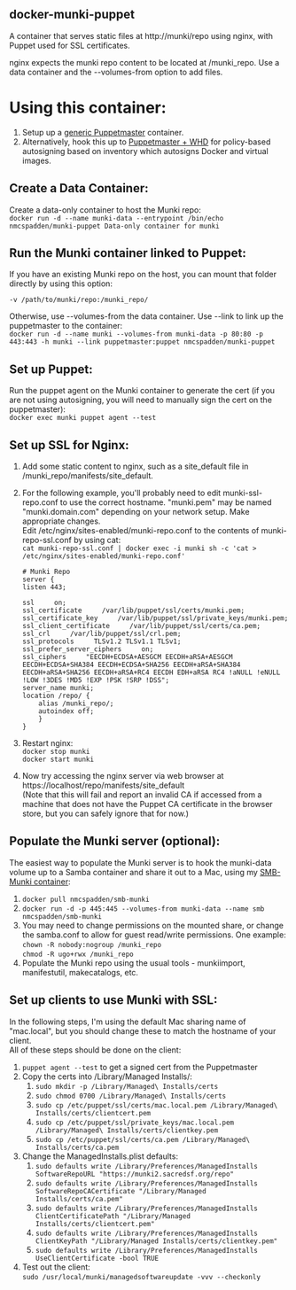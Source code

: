 docker-munki-puppet
-----
A container that serves static files at http://munki/repo using nginx, with Puppet used for SSL certificates.

nginx expects the munki repo content to be located at /munki_repo. Use a data container and the --volumes-from option to add files.

# Using this container:

1.	Setup up a [generic Puppetmaster](https://github.com/nmcspadden/docker-puppetmaster) container.
2.	Alternatively, hook this up to [Puppetmaster + WHD](https://github.com/macadmins/docker-puppetmaster-whdcli) for policy-based autosigning based on inventory which autosigns Docker and virtual images.

Create a Data Container:
-----
Create a data-only container to host the Munki repo:  
	`docker run -d --name munki-data --entrypoint /bin/echo nmcspadden/munki-puppet Data-only container for munki`

Run the Munki container linked to Puppet:
-----
If you have an existing Munki repo on the host, you can mount that folder directly by using this option:

`-v /path/to/munki/repo:/munki_repo/`

Otherwise, use --volumes-from the data container.  Use --link to link up the puppetmaster to the container:  
	`docker run -d --name munki --volumes-from munki-data -p 80:80 -p 443:443 -h munki --link puppetmaster:puppet nmcspadden/munki-puppet`

Set up Puppet:
----
Run the puppet agent on the Munki container to generate the cert (if you are not using autosigning, you will need to manually sign the cert on the puppetmaster):  
`docker exec munki puppet agent --test`

Set up SSL for Nginx:
-----
1.	Add some static content to nginx, such as a site_default file in /munki_repo/manifests/site_default.
2.	For the following example, you'll probably need to edit munki-ssl-repo.conf to use the correct hostname.  "munki.pem" may be named "munki.domain.com" depending on your network setup. Make appropriate changes.  
	Edit /etc/nginx/sites-enabled/munki-repo.conf to the contents of munki-repo-ssl.conf by using cat:  
	`cat munki-repo-ssl.conf | docker exec -i munki sh -c 'cat > /etc/nginx/sites-enabled/munki-repo.conf'`  

		# Munki Repo
		server {
		listen 443;
				
		ssl     on;
		ssl_certificate     /var/lib/puppet/ssl/certs/munki.pem;
		ssl_certificate_key     /var/lib/puppet/ssl/private_keys/munki.pem;
		ssl_client_certificate     /var/lib/puppet/ssl/certs/ca.pem;
		ssl_crl     /var/lib/puppet/ssl/crl.pem;
		ssl_protocols     TLSv1.2 TLSv1.1 TLSv1;
		ssl_prefer_server_ciphers     on;
		ssl_ciphers     "EECDH+ECDSA+AESGCM EECDH+aRSA+AESGCM EECDH+ECDSA+SHA384 EECDH+ECDSA+SHA256 EECDH+aRSA+SHA384 EECDH+aRSA+SHA256 EECDH+aRSA+RC4 EECDH EDH+aRSA RC4 !aNULL !eNULL !LOW !3DES !MD5 !EXP !PSK !SRP !DSS";
		server_name munki;
		location /repo/ {
			alias /munki_repo/;
			autoindex off;
			}
		}
4.	Restart nginx:  
	`docker stop munki`  
	`docker start munki`  
5.	Now try accessing the nginx server via web browser at https://localhost/repo/manifests/site_default  
	(Note that this will fail and report an invalid CA if accessed from a machine that does not have the Puppet CA certificate in the browser store, but you can safely ignore that for now.)

Populate the Munki server (optional):
-----
The easiest way to populate the Munki server is to hook the munki-data volume up to a Samba container and share it out to a Mac, using my [SMB-Munki container](https://registry.hub.docker.com/u/nmcspadden/smb-munki/):  

1.	`docker pull nmcspadden/smb-munki`
2.	`docker run -d -p 445:445 --volumes-from munki-data --name smb nmcspadden/smb-munki`
3.	You may need to change permissions on the mounted share, or change the samba.conf to allow for guest read/write permissions. One example:  
	`chown -R nobody:nogroup /munki_repo`  
	`chmod -R ugo+rwx /munki_repo`
4.	Populate the Munki repo using the usual tools - munkiimport, manifestutil, makecatalogs, etc.

Set up clients to use Munki with SSL:
-----
In the following steps, I'm using the default Mac sharing name of "mac.local", but you should change these to match the hostname of your client.  
All of these steps should be done on the client:  

1.	`puppet agent --test` to get a signed cert from the Puppetmaster
2.	Copy the certs into /Library/Managed Installs/:
	1.	`sudo mkdir -p /Library/Managed\ Installs/certs`
	2.	`sudo chmod 0700 /Library/Managed\ Installs/certs`
	3.	`sudo cp /etc/puppet/ssl/certs/mac.local.pem /Library/Managed\ Installs/certs/clientcert.pem`
	4.	`sudo cp /etc/puppet/ssl/private_keys/mac.local.pem /Library/Managed\ Installs/certs/clientkey.pem`
	5.	`sudo cp /etc/puppet/ssl/certs/ca.pem /Library/Managed\ Installs/certs/ca.pem`
3.	Change the ManagedInstalls.plist defaults:
	1.	`sudo defaults write /Library/Preferences/ManagedInstalls SoftwareRepoURL "https://munki2.sacredsf.org/repo"`
	2.	`sudo defaults write /Library/Preferences/ManagedInstalls SoftwareRepoCACertificate "/Library/Managed Installs/certs/ca.pem"`
	3.	`sudo defaults write /Library/Preferences/ManagedInstalls ClientCertificatePath "/Library/Managed Installs/certs/clientcert.pem"`
	4.	`sudo defaults write /Library/Preferences/ManagedInstalls ClientKeyPath "/Library/Managed Installs/certs/clientkey.pem"`
	5.	`sudo defaults write /Library/Preferences/ManagedInstalls UseClientCertificate -bool TRUE`
4.	Test out the client:  
	`sudo /usr/local/munki/managedsoftwareupdate -vvv --checkonly`
